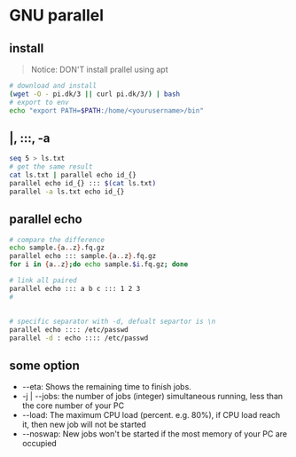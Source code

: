 # GNU parallel

## install
>Notice: DON'T install prallel using apt 
```bash
# download and install
(wget -O - pi.dk/3 || curl pi.dk/3/) | bash
# export to env
echo "export PATH=$PATH:/home/<yourusername>/bin"
```

## |, :::, -a
```bash
seq 5 > ls.txt
# get the same result
cat ls.txt | parallel echo id_{}
parallel echo id_{} ::: $(cat ls.txt)
parallel -a ls.txt echo id_{}
```

## parallel echo
```bash
# compare the difference
echo sample.{a..z}.fq.gz
parallel echo ::: sample.{a..z}.fq.gz
for i in {a..z};do echo sample.$i.fq.gz; done

# link all paired
parallel echo ::: a b c ::: 1 2 3
#
```

##
```bash
# specific separator with -d, defualt separtor is \n
parallel echo :::: /etc/passwd
parallel -d : echo :::: /etc/passwd 

```

## some option
- --eta: Shows the remaining time to finish jobs.
- -j | --jobs: the number of jobs (integer) simultaneous running, less than the core number of your PC
- --load: The maximum CPU load (percent. e.g. 80%), if CPU load reach it, then new job will not be started
- --noswap: New jobs won't be started if the most memory of your PC are occupied  